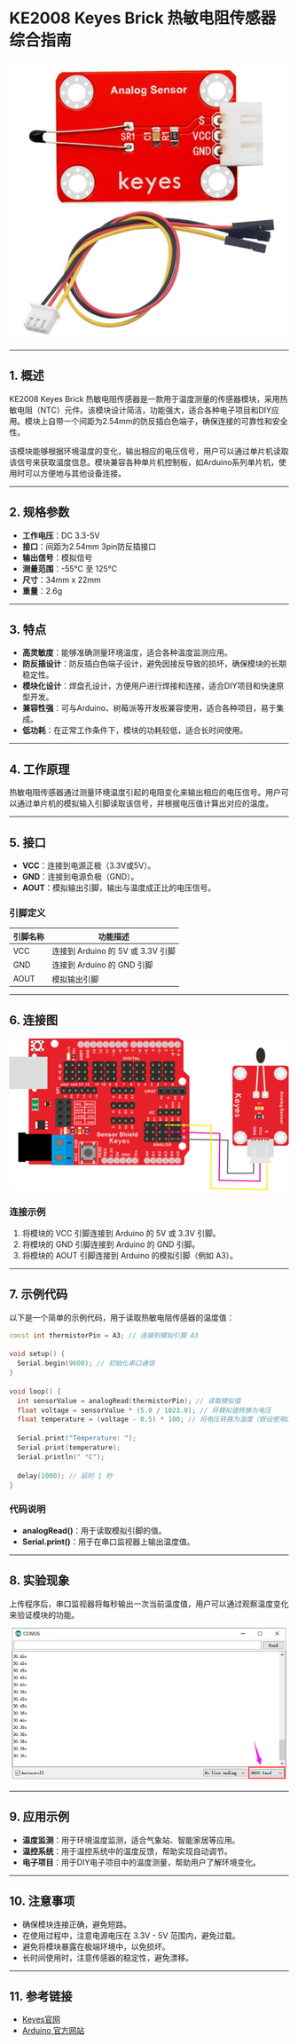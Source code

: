 # KE2008 Keyes Brick 热敏电阻传感器综合指南

![image-20250317150141865](media/image-20250317150141865.png)

---

## 1. 概述
KE2008 Keyes Brick 热敏电阻传感器是一款用于温度测量的传感器模块，采用热敏电阻（NTC）元件。该模块设计简洁，功能强大，适合各种电子项目和DIY应用。模块上自带一个间距为2.54mm的防反插白色端子，确保连接的可靠性和安全性。

该模块能够根据环境温度的变化，输出相应的电压信号，用户可以通过单片机读取该信号来获取温度信息。模块兼容各种单片机控制板，如Arduino系列单片机，使用时可以方便地与其他设备连接。

---

## 2. 规格参数
- **工作电压**：DC 3.3-5V  
- **接口**：间距为2.54mm 3pin防反插接口  
- **输出信号**：模拟信号  
- **测量范围**：-55°C 至 125°C  
- **尺寸**：34mm x 22mm 
- **重量**：2.6g  

---

## 3. 特点
- **高灵敏度**：能够准确测量环境温度，适合各种温度监测应用。
- **防反插设计**：防反插白色端子设计，避免因接反导致的损坏，确保模块的长期稳定性。
- **模块化设计**：焊盘孔设计，方便用户进行焊接和连接，适合DIY项目和快速原型开发。
- **兼容性强**：可与Arduino、树莓派等开发板兼容使用，适合各种项目，易于集成。
- **低功耗**：在正常工作条件下，模块的功耗较低，适合长时间使用。

---

## 4. 工作原理
热敏电阻传感器通过测量环境温度引起的电阻变化来输出相应的电压信号。用户可以通过单片机的模拟输入引脚读取该信号，并根据电压值计算出对应的温度。

---

## 5. 接口
- **VCC**：连接到电源正极（3.3V或5V）。
- **GND**：连接到电源负极（GND）。
- **AOUT**：模拟输出引脚，输出与温度成正比的电压信号。

### 引脚定义
| 引脚名称 | 功能描述                     |
|----------|------------------------------|
| VCC      | 连接到 Arduino 的 5V 或 3.3V 引脚   |
| GND      | 连接到 Arduino 的 GND 引脚  |
| AOUT     | 模拟输出引脚                |

---

## 6. 连接图
![image-20250317150156961](media/image-20250317150156961.png)

### 连接示例
1. 将模块的 VCC 引脚连接到 Arduino 的 5V 或 3.3V 引脚。
2. 将模块的 GND 引脚连接到 Arduino 的 GND 引脚。
3. 将模块的 AOUT 引脚连接到 Arduino 的模拟引脚（例如 A3）。

---

## 7. 示例代码
以下是一个简单的示例代码，用于读取热敏电阻传感器的温度值：
```cpp
const int thermistorPin = A3; // 连接到模拟引脚 A3

void setup() {
  Serial.begin(9600); // 初始化串口通信
}

void loop() {
  int sensorValue = analogRead(thermistorPin); // 读取模拟值
  float voltage = sensorValue * (5.0 / 1023.0); // 将模拟值转换为电压
  float temperature = (voltage - 0.5) * 100; // 将电压转换为温度（假设使用LM35传感器）
  
  Serial.print("Temperature: ");
  Serial.print(temperature);
  Serial.println(" °C");
  
  delay(1000); // 延时 1 秒
}
```

### 代码说明
- **analogRead()**：用于读取模拟引脚的值。
- **Serial.print()**：用于在串口监视器上输出温度值。

---

## 8. 实验现象
上传程序后，串口监视器将每秒输出一次当前温度值，用户可以通过观察温度变化来验证模块的功能。

![image-20250317151357144](media/image-20250317151357144.png)

---

## 9. 应用示例
- **温度监测**：用于环境温度监测，适合气象站、智能家居等应用。
- **温控系统**：用于温控系统中的温度反馈，帮助实现自动调节。
- **电子项目**：用于DIY电子项目中的温度测量，帮助用户了解环境变化。

---

## 10. 注意事项
- 确保模块连接正确，避免短路。
- 在使用过程中，注意电源电压在 3.3V - 5V 范围内，避免过载。
- 避免将模块暴露在极端环境中，以免损坏。
- 长时间使用时，注意传感器的稳定性，避免漂移。

---

## 11. 参考链接
- [Keyes官网](http://www.keyes-robot.com/)
- [Arduino 官方网站](https://www.arduino.cc)  

